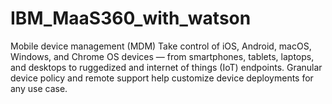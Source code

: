 # IBM_MaaS360_with_watson
Mobile device management (MDM)  Take control of iOS, Android, macOS, Windows, and Chrome OS devices — from smartphones, tablets, laptops, and desktops to ruggedized and internet of things (IoT) endpoints. Granular device policy and remote support help customize device deployments for any use case.
